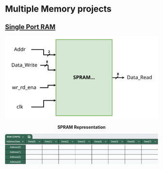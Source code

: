# Multiple Memory projects

## [Single Port RAM](SinglePortRAM) 
<p align="Center">
    <kbd>
        <img src="SinglePortRAM/SinglePortRAM_Img/SPRAM_Block.svg" alt="Block Dia" width="580" />
    </kbd>
</p>
<p align="center">
    <b>  
        SPRAM Representation  
    </b>
</p>
<p align="Center">
    <kbd>
        <img src="SinglePortRAM/SinglePortRAM_Img/SPRAM_CONFIG.png" alt="Representation" width="580" />
    </kbd>
</p>
